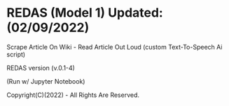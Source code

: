# REDAS (Model 1) Updated: (02/09/2022) 

Scrape Article On Wiki - Read Article Out Loud (custom Text-To-Speech Ai script)

REDAS version (v.0.1-4)

(Run w/ Jupyter Notebook)

Copyright(C)(2022) - All Rights Are Reserved.
